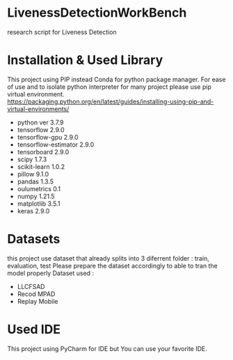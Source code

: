 # LivenessDetectionWorkBench
research script for Liveness Detection

# Installation & Used Library
This project using PIP instead Conda for python package manager. For ease of use and to isolate python interpreter for many project please use pip virtual environment.
https://packaging.python.org/en/latest/guides/installing-using-pip-and-virtual-environments/
- python ver 3.7.9
- tensorflow 2.9.0
- tensorflow-gpu 2.9.0
- tensorflow-estimator 2.9.0
- tensorboard 2.9.0
- scipy 1.7.3
- scikit-learn 1.0.2
- pillow 9.1.0
- pandas 1.3.5
- oulumetrics 0.1
- numpy 1.21.5
- matplotlib 3.5.1
- keras 2.9.0

# Datasets
this project use dataset that already splits into 3 diferrent folder : train, evaluation, test
Please prepare the dataset accordingly to able to tran the model properly
Dataset used :
- LLCFSAD
- Recod MPAD
- Replay Mobile

# Used IDE
This project using PyCharm for IDE but You can use your favorite IDE.

